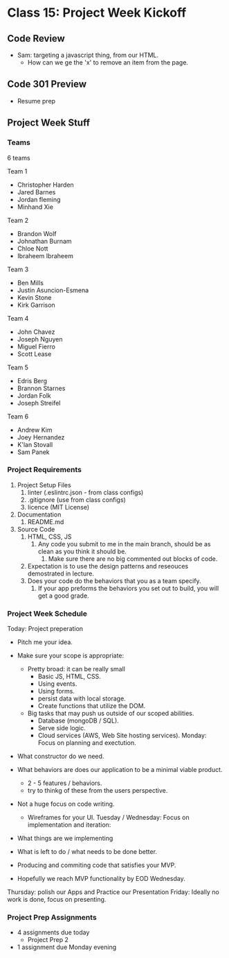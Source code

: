 # Class 15: Project Week Kickoff

## Code Review

* Sam: targeting a javascript thing, from our HTML.
  * How can we ge the 'x' to remove an item from the page.

## Code 301 Preview

* Resume prep

## Project Week Stuff

### Teams

6 teams

Team 1

* Christopher Harden
* Jared Barnes
* Jordan fleming
* Minhand Xie

Team 2

* Brandon Wolf
* Johnathan Burnam
* Chloe Nott
* Ibraheem Ibraheem

Team 3

* Ben Mills
* Justin Asuncion-Esmena
* Kevin Stone
* Kirk Garrison

Team 4

* John Chavez
* Joseph Nguyen
* Miguel Fierro
* Scott Lease

Team 5

* Edris Berg
* Brannon Starnes
* Jordan Folk
* Joseph Streifel

Team 6

* Andrew Kim
* Joey Hernandez
* K'lan Stovall
* Sam Panek

### Project Requirements

1. Project Setup Files
   1. linter (.eslintrc.json - from class configs)
   2. .gitignore (use from class configs)
   3. licence (MIT License)
2. Documentation
   1. README.md
3. Source Code
   1. HTML, CSS, JS
      1. Any code you submit to me in the main branch, should be as clean as you think it should be.
         1. Make sure there are no big commented out blocks of code.
   2. Expectation is to use the design patterns and reseouces demostrated in lecture.
   3. Does your code do the behaviors that you as a team specify.
      1. If your app preforms the behaviors you set out to build, you will get a good grade.

### Project Week Schedule

Today: Project preperation

* Pitch me your idea.
* Make sure your scope is appropriate:
  * Pretty broad: it can be really small
    * Basic JS, HTML, CSS.
    * Using events.
    * Using forms.
    * persist data with local storage.
    * Create functions that utilize the DOM.
  * Big tasks that may push us outside of our scoped abilities.
    * Database (mongoDB / SQL).
    * Serve side logic.
    * Cloud services (AWS, Web Site hosting services).
Monday: Focus on planning and exectution.

* What constructor do we need.
* What behaviors are does our application to be a minimal viable product.
  * 2 - 5 features / behaviors.
  * try to thinkg of these from the users perspective.
* Not a huge focus on code writing.
  * Wireframes for your UI.
Tuesday / Wednesday: Focus on implementation and iteration:

* What things are we implementing
* What is left to do / what needs to be done better.
* Producing and commiting code that satisfies your MVP.
* Hopefully we reach MVP functionality by EOD Wednesday.

Thursday: polish our Apps and Practice our Presentation
Friday: Ideally no work is done, focus on presenting.

### Project Prep Assignments

* 4 assignments due today
  * Project Prep 2
* 1 assignment due Monday evening

